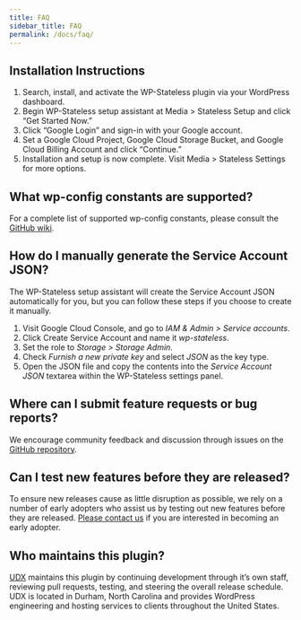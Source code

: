 ```yaml
---
title: FAQ
sidebar_title: FAQ
permalink: /docs/faq/
---
```


## Installation Instructions

1.  Search, install, and activate the WP-Stateless plugin via your WordPress dashboard.
2.  Begin WP-Stateless setup assistant at Media > Stateless Setup and click “Get Started Now.”
3.  Click “Google Login” and sign-in with your Google account.
4.  Set a Google Cloud Project, Google Cloud Storage Bucket, and Google Cloud Billing Account and click “Continue.”
5.  Installation and setup is now complete. Visit Media > Stateless Settings for more options.

## What wp-config constants are supported?

For a complete list of supported wp-config constants, please consult the [GitHub wiki](https://wp-stateless.github.io/docs/constants/).

## How do I manually generate the Service Account JSON?

The WP-Stateless setup assistant will create the Service Account JSON automatically for you, but you can follow these steps if you choose to create it manually.

1.  Visit Google Cloud Console, and go to _IAM & Admin > Service accounts_.
2.  Click Create Service Account and name it _wp-stateless_.
3.  Set the role to _Storage > Storage Admin_.
4.  Check _Furnish a new private key_ and select _JSON_ as the key type.
5.  Open the JSON file and copy the contents into the _Service Account JSON_ textarea within the WP-Stateless settings panel.

## Where can I submit feature requests or bug reports?

We encourage community feedback and discussion through issues on the [GitHub repository](https://github.com/udx/wp-stateless/issues).

## Can I test new features before they are released?

To ensure new releases cause as little disruption as possible, we rely on a number of early adopters who assist us by testing out new features before they are released. [Please contact us](https://udx.io) if you are interested in becoming an early adopter.

## Who maintains this plugin?

[UDX](https://udx.io/) maintains this plugin by continuing development through it’s own staff, reviewing pull requests, testing, and steering the overall release schedule. UDX is located in Durham, North Carolina and provides WordPress engineering and hosting services to clients throughout the United States.
